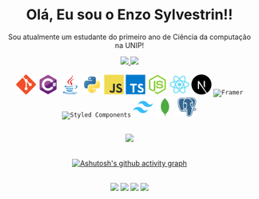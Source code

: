 <h1 align="center">Olá, Eu sou o Enzo Sylvestrin!!</h1>

<p align="center">Sou atualmente um estudante do primeiro ano de Ciência da computação na UNIP!</p>

<div align="center">
  <a href="https://github.com/EnzoSylvestrin">
    <img height="180em" src="https://github-readme-stats.vercel.app/api?username=EnzoSylvestrin&show_icons=true&theme=radical&include_all_commits=true&count_private=true&hide_border=true"/>
    <img height="180em" src="https://github-readme-stats.vercel.app/api/top-langs/?username=EnzoSylvestrin&layout=compact&langs_count=8&theme=radical&hide_border=true"/>
    <br />
  </a>
</div>
 
<div align="center"><br>
  <code><img title="Git" alt="Git" height="40" src="https://raw.githubusercontent.com/devicons/devicon/master/icons/git/git-original.svg" /></code>
  <code><img title="Csharp" alt="Csharp" height="40" src="https://raw.githubusercontent.com/devicons/devicon/master/icons/csharp/csharp-original.svg" /></code>
  <code><img title="Java" alt="Java" height="40" src="https://raw.githubusercontent.com/devicons/devicon/master/icons/java/java-original.svg" /></code>
  <code><img title="Python" alt="Python" height="40" src="https://raw.githubusercontent.com/devicons/devicon/master/icons/python/python-original.svg" /></code>
  <code><img title="javaScript" alt="JavaScript" height="40" src="https://raw.githubusercontent.com/devicons/devicon/master/icons/javascript/javascript-original.svg" /></code>
  <code><img title="TypeScript" alt="TypeScript" height="40" src="https://raw.githubusercontent.com/devicons/devicon/master/icons/typescript/typescript-original.svg" /></code>
  <code><img title="Node" alt="Node.js" height="40" src="https://raw.githubusercontent.com/devicons/devicon/master/icons/nodejs/nodejs-original.svg" /></code>
  <code><img title="React" alt="React.js" height="40" src="https://raw.githubusercontent.com/devicons/devicon/master/icons/react/react-original.svg" /></code>
  <code><img title="Next" alt="Next.js" height="40" src="https://raw.githubusercontent.com/devicons/devicon/master/icons/nextjs/nextjs-original.svg" /></code>
  <code><img title="Framer motion" alt="Framer" height="40" src="https://www.vectorlogo.zone/logos/framer/framer-icon.svg" /></code>
  <code><img title="Styled Components" alt="Styled Components" height="40" src="https://raw.githubusercontent.com/styled-components/brand/master/styled-components.png" /></code>
  <code><img title="Tailwindcss" alt="Tailwindcss" height="40" src="https://raw.githubusercontent.com/devicons/devicon/master/icons/tailwindcss/tailwindcss-plain.svg" /></code>
  <code><img title="MongoDB" alt="MongoDB" height="40" src="https://raw.githubusercontent.com/devicons/devicon/master/icons/mongodb/mongodb-plain.svg" /></code>
    <code><img title="Postgresql" alt="Tailwindcss" height="40" src="https://raw.githubusercontent.com/devicons/devicon/master/icons/postgresql/postgresql-plain.svg" /></code>
</div>
  
  ##
  
<div align="center">
  <div >
      <img src="https://github-readme-streak-stats.herokuapp.com?user=EnzoSylvestrin&theme=radical&hide_border=true&date_format=n%2Fj%5B%2FY%5D" /><br /><br />
    
[![Ashutosh's github activity graph](https://github-readme-activity-graph.cyclic.app/graph?username=EnzoSylvestrin&bg_color=141321&color=FD418D&line=F7D746&point=06b6d4&area=true&hide_border=true)](https://github.com/ashutosh00710/github-readme-activity-graph)
  </div>
  <br />
  <a href="https://portfolio-enzosylvestrin.vercel.app" target="_blank"><img src="https://img.shields.io/badge/website-000000?style=for-the-badge&logo=About.me&logoColor=white" target="_blank"></a>
  <a href="https://www.linkedin.com/in/enzo-sylvestrin-336b71221/" target="_blank"><img src="https://img.shields.io/badge/LinkedIn-0077B5?style=for-the-badge&logo=linkedin&logoColor=white" target="_blank"></a>
  <a href="https://www.youtube.com/channel/UC4b2iCruWXbpwxtdRz_6paQ" target="_blank"><img src="https://img.shields.io/badge/YouTube-FF0000?style=for-the-badge&logo=youtube&logoColor=white" target="_blank"></a>
  <a href = "mailto:enzospavani@gmail.com.com"><img src="https://img.shields.io/badge/-Gmail-%23333?style=for-the-badge&logo=gmail&logoColor=white" target="_blank"></a>  
</div>
